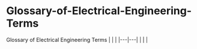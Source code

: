 # Glossary-of-Electrical-Engineering-Terms
Glossary of Electrical Engineering Terms
|   |   |
|---|---|
|   |   |
